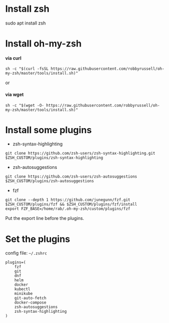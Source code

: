 # Install zsh

sudo apt install zsh

# Install oh-my-zsh

#### via curl

```shell
sh -c "$(curl -fsSL https://raw.githubusercontent.com/robbyrussell/oh-my-zsh/master/tools/install.sh)"
```
or

#### via wget

```shell
sh -c "$(wget -O- https://raw.githubusercontent.com/robbyrussell/oh-my-zsh/master/tools/install.sh)"
```

# Install some plugins

- zsh-syntax-highlighting
```
git clone https://github.com/zsh-users/zsh-syntax-highlighting.git $ZSH_CUSTOM/plugins/zsh-syntax-highlighting 
```

- zsh-autosuggestions
```
git clone https://github.com/zsh-users/zsh-autosuggestions $ZSH_CUSTOM/plugins/zsh-autosuggestions
```

- fzf
```
git clone --depth 1 https://github.com/junegunn/fzf.git $ZSH_CUSTOM/plugins/fzf && $ZSH_CUSTOM/plugins/fzf/install
export FZF_BASE=/home/rab/.oh-my-zsh/custom/plugins/fzf
```

Put the export line before the plugins.

# Set the plugins

config file: `~/.zshrc`

```
plugins=(
	fzf
	git
	dnf
	helm
	docker
	kubectl
	minikube
	git-auto-fetch
	docker-compose
	zsh-autosuggestions
	zsh-syntax-highlighting
)
```
